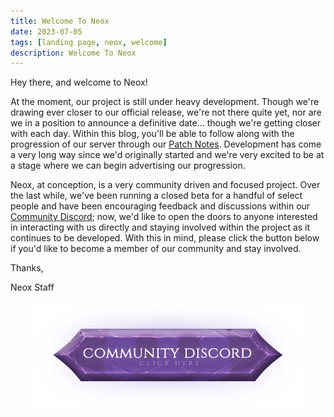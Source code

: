 ```yaml
---
title: Welcome To Neox
date: 2023-07-05
tags: [landing page, neox, welcome]
description: Welcome To Neox
---
```

Hey there, and welcome to Neox!

At the moment, our project is still under heavy development. Though we're drawing ever closer to our official release, we're not there quite yet, nor are we in a position to announce a definitive date... though we're getting closer with each day. Within this blog, you'll be able to follow along with the progression of our server through our <a href="https://blog.neox.ps/updates/">Patch Notes</a>. Development has come a very long way since we'd originally started and we're very excited to be at a stage where we can begin advertising our progression.


Neox, at conception, is a very community driven and focused project. Over the last while, we've been running a closed beta for a handful of select people and have been encouraging feedback and discussions within our <a href="https://discord.gg/4t5FGDFaGc">Community Discord</a>; now, we'd like to open the doors to anyone interested in interacting with us directly and staying involved within the project as it continues to be developed. With this in mind, please click the button below if you'd like to become a member of our community and stay involved. 

Thanks,

Neox Staff

<center><img src="/assets/img/JoinDiscord.png"></center>



